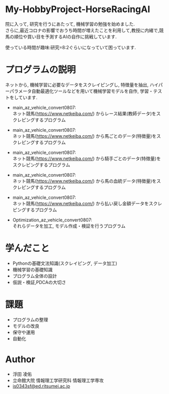 # My-HobbyProject-HorseRacingAI
院に入って, 研究を行うにあたって, 機械学習の勉強を始めました.<br> 
さらに,最近コロナの影響でおうち時間が増えたことを利用して,教授に内緒で,競馬の順位や買い目を予測するAIの自作に挑戦しています.

使っている時間が趣味:研究=8:2ぐらいになっていて困っています.

# プログラムの説明
ネットから, 機械学習に必要なデータをスクレイピングし, 特徴量を抽出, ハイパーパラメータ自動最適化ツールなどを用いて機械学習モデルを自作, 学習・テストをしています.<br>

* main_az_vehicle_convert0807:<br>
ネット競馬(https://www.netkeiba.com/) からレース結果(教師データ)をスクレピングするプログラム
* main_az_vehicle_convert0807:<br>
ネット競馬(https://www.netkeiba.com/) から馬ごとのデータ(特徴量)をスクレピングするプログラム
* main_az_vehicle_convert0807:<br>
ネット競馬(https://www.netkeiba.com/) から騎手ごとのデータ(特徴量)をスクレピングするプログラム
* main_az_vehicle_convert0807:<br>
ネット競馬(https://www.netkeiba.com/) から馬の血統データ(特徴量)をスクレピングするプログラム
* main_az_vehicle_convert0807:<br>
ネット競馬(https://www.netkeiba.com/) から払い戻し金額データをスクレピングするプログラム

* Optimization_az_vehicle_convert0807:<br>
それらデータを加工, モデル作成・検証を行うプログラム

# 学んだこと
* Pythonの基礎文法知識(スクレイピング, データ加工)
* 機械学習の基礎知識
* プログラム全体の設計
* 仮説・検証,PDCAの大切さ

# 課題
* プログラムの整理
* モデルの改良
* 保守や運用
* 自動化

# Author
* 浮田 凌佑
* 立命館大院 情報理工学研究科 情報理工学専攻
* is0343sf@ed.ritsumei.ac.jp
